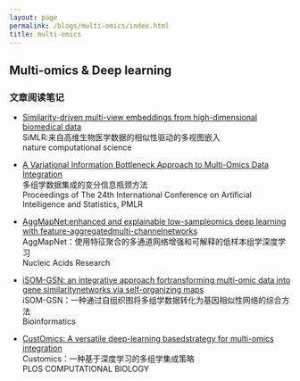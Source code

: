 ```yaml
---
layout: page
permalink: /blogs/multi-omics/index.html
title: multi-omics
---
```


## Multi-omics & Deep learning

### 文章阅读笔记

- [Similarity-driven multi-view embeddings from high-dimensional biomedical data](https://Lilian-tju.github.io/blogs/SiMLR)<br>SiMLR:来自高维生物医学数据的相似性驱动的多视图嵌入<br>nature computational science<br>
  
- [A Variational Information Bottleneck Approach to Multi-Omics Data Integration](https://Lilian-tju.github.io/blogs/VAE-omics)<br>多组学数据集成的变分信息瓶颈方法<br>Proceedings of The 24th International Conference on Artificial Intelligence and Statistics, PMLR<br>
  
- [AggMapNet:enhanced and explainable low-sampleomics deep learning with feature-aggregatedmulti-channelnetworks](https://Lilian-tju.github.io/blogs/AggMapNet)<br>AggMapNet：使用特征聚合的多通道网络增强和可解释的低样本组学深度学习<br>Nucleic Acids Research<br>
  
- [iSOM-GSN: an integrative approach fortransforming multi-omic data into gene similaritynetworks via self-organizing maps](https://Lilian-tju.github.io/blogs/iSOM-GSN)<br> iSOM-GSN：一种通过自组织图将多组学数据转化为基因相似性网络的综合方法<br>Bioinformatics<br>

- [CustOmics: A versatile deep-learning basedstrategy for multi-omics integration](https://Lilian-tju.github.io/blogs/Customics)<br>Customics：一种基于深度学习的多组学集成策略<br>PLOS COMPUTATIONAL BIOLOGY<br>